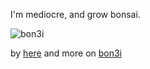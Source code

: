 I'm mediocre, and grow bonsai.

<img src="https://pixe.la/v1/users/ken1shirakura/graphs/bon3i.svg" alt="bon3i" />

by [here](https://pixe.la/v1/users/ken1shirakura/graphs/bon3i.html) and more on [bon3i](https://scrapbox.io/bon3i/)
